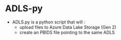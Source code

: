 # ADLS-py

- ADLS.py is a python script that will :
  - upload files to Azure Data Lake Storage (Gen 2)
  - create an PBIDS file pointing to the same ADLS
